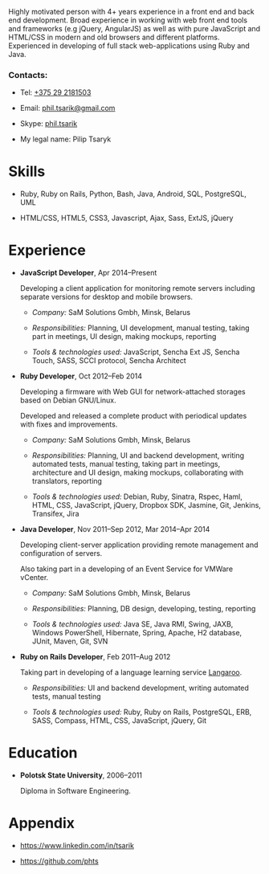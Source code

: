 Highly motivated person with 4+ years experience in a front end and back end development. Broad experience in working with web front end tools and frameworks (e.g jQuery, AngularJS) as well as with pure JavaScript and HTML/CSS in modern and old browsers and different platforms. Experienced in developing of full stack web-applications using Ruby and Java.

### Contacts:

-   Tel: [+375 29 2181503](tel:+375292181503)

-   Email: <phil.tsarik@gmail.com>

-   Skype: [phil.tsarik](callto:phil.tsarik)

-   My legal name: Pilip Tsaryk

Skills
======

-   Ruby, Ruby on Rails, Python, Bash, Java, Android, SQL, PostgreSQL, UML

-   HTML/CSS, HTML5, CSS3, Javascript, Ajax, Sass, ExtJS, jQuery

Experience
==========

-   <span> **JavaScript Developer**</span>, Apr 2014–Present

    Developing a client application for monitoring remote servers including separate versions for desktop and mobile browsers.

    -   <span> *Company:*</span> SaM Solutions Gmbh, Minsk, Belarus

    -   <span> *Responsibilities:*</span> Planning, UI development, manual testing, taking part in meetings, UI design, making mockups, reporting

    -   <span> *Tools & technologies used:*</span> JavaScript, Sencha Ext JS, Sencha Touch, SASS, SCCI protocol, Sencha Architect

-   <span> **Ruby Developer**</span>, Oct 2012–Feb 2014

    Developing a firmware with Web GUI for network-attached storages based on Debian GNU/Linux.

    Developed and released a complete product with periodical updates with fixes and improvements.

    -   <span> *Company:*</span> SaM Solutions Gmbh, Minsk, Belarus

    -   <span> *Responsibilities:*</span> Planning, UI and backend development, writing automated tests, manual testing, taking part in meetings, architecture and UI design, making mockups, collaborating with translators, reporting

    -   <span> *Tools & technologies used:*</span> Debian, Ruby, Sinatra, Rspec, Haml, HTML, CSS, JavaScript, jQuery, Dropbox SDK, Jasmine, Git, Jenkins, Transifex, Jira

-   <span> **Java Developer**</span>, Nov 2011–Sep 2012, Mar 2014–Apr 2014

    Developing client-server application providing remote management and configuration of servers.

    Also taking part in a developing of an Event Service for VMWare vCenter.

    -   <span> *Company:*</span> SaM Solutions Gmbh, Minsk, Belarus

    -   <span> *Responsibilities:*</span> Planning, DB design, developing, testing, reporting

    -   <span> *Tools & technologies used:*</span> Java SE, Java RMI, Swing, JAXB, Windows PowerShell, Hibernate, Spring, Apache, H2 database, JUnit, Maven, Git, SVN

-   <span> **Ruby on Rails Developer**</span>, Feb 2011–Aug 2012

    Taking part in developing of a language learning service [Langaroo](http://langaroo.com).

    -   <span> *Responsibilities:*</span> UI and backend development, writing automated tests, manual testing

    -   <span> *Tools & technologies used:*</span> Ruby, Ruby on Rails, PostgreSQL, ERB, SASS, Compass, HTML, CSS, JavaScript, jQuery, Git

Education
=========

-   <span> **Polotsk State University**</span>, 2006–2011

    Diploma in Software Engineering.

Appendix
========

-   <https://www.linkedin.com/in/tsarik>

-   <https://github.com/phts>



